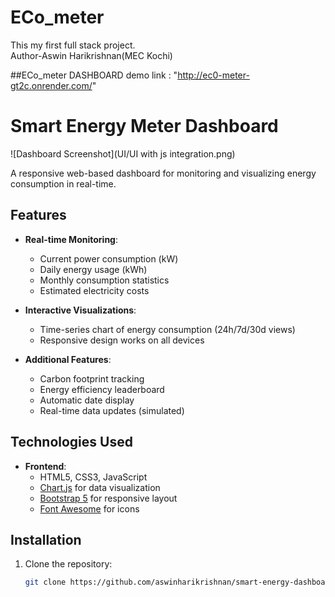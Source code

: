 # ECo_meter

This my first full stack project.
<br/>
Author-Aswin Harikrishnan(MEC Kochi)

##ECo_meter
DASHBOARD demo link : "http://ec0-meter-gt2c.onrender.com/"

# Smart Energy Meter Dashboard

![Dashboard Screenshot](UI/UI with js integration.png)

A responsive web-based dashboard for monitoring and visualizing energy consumption in real-time.

## Features

- **Real-time Monitoring**:
  - Current power consumption (kW)
  - Daily energy usage (kWh)
  - Monthly consumption statistics
  - Estimated electricity costs

- **Interactive Visualizations**:
  - Time-series chart of energy consumption (24h/7d/30d views)
  - Responsive design works on all devices

- **Additional Features**:
  - Carbon footprint tracking
  - Energy efficiency leaderboard
  - Automatic date display
  - Real-time data updates (simulated)

## Technologies Used

- **Frontend**:
  - HTML5, CSS3, JavaScript
  - [Chart.js](https://www.chartjs.org/) for data visualization
  - [Bootstrap 5](https://getbootstrap.com/) for responsive layout
  - [Font Awesome](https://fontawesome.com/) for icons

## Installation

1. Clone the repository:
   ```bash
   git clone https://github.com/aswinharikrishnan/smart-energy-dashboard.git
